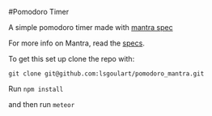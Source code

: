 #Pomodoro Timer

A simple pomodoro timer made with [mantra spec](https://kadirahq.github.io/mantra/)

For more info on Mantra, read the [specs](https://kadirahq.github.io/mantra/).

To get this set up clone the repo with:

`git clone git@github.com:lsgoulart/pomodoro_mantra.git`

Run `npm install`

and then run `meteor`
